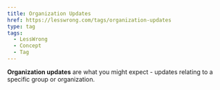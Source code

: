 ```yaml
---
title: Organization Updates
href: https://lesswrong.com/tags/organization-updates
type: tag
tags:
  - LessWrong
  - Concept
  - Tag
---
```


**Organization updates** are what you might expect - updates relating to a specific group or organization.